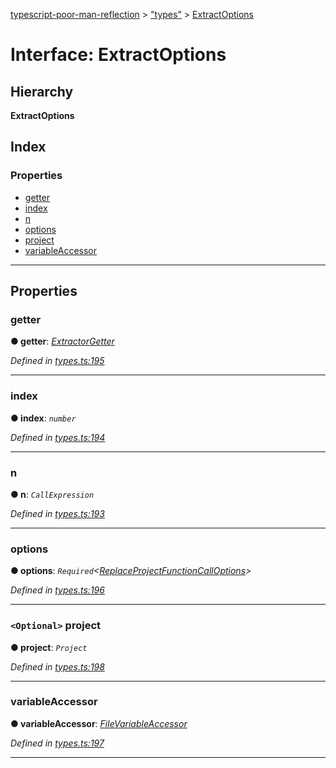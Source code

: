 [typescript-poor-man-reflection](../README.md) > ["types"](../modules/_types_.md) > [ExtractOptions](../interfaces/_types_.extractoptions.md)

# Interface: ExtractOptions

## Hierarchy

**ExtractOptions**

## Index

### Properties

* [getter](_types_.extractoptions.md#getter)
* [index](_types_.extractoptions.md#index)
* [n](_types_.extractoptions.md#n)
* [options](_types_.extractoptions.md#options)
* [project](_types_.extractoptions.md#project)
* [variableAccessor](_types_.extractoptions.md#variableaccessor)

---

## Properties

<a id="getter"></a>

###  getter

**● getter**: *[ExtractorGetter](../modules/_types_.md#extractorgetter)*

*Defined in [types.ts:195](https://github.com/cancerberoSgx/typescript-poor-man-reflection/blob/ddc8b16/src/types.ts#L195)*

___
<a id="index"></a>

###  index

**● index**: *`number`*

*Defined in [types.ts:194](https://github.com/cancerberoSgx/typescript-poor-man-reflection/blob/ddc8b16/src/types.ts#L194)*

___
<a id="n"></a>

###  n

**● n**: *`CallExpression`*

*Defined in [types.ts:193](https://github.com/cancerberoSgx/typescript-poor-man-reflection/blob/ddc8b16/src/types.ts#L193)*

___
<a id="options"></a>

###  options

**● options**: *`Required`<[ReplaceProjectFunctionCallOptions](_types_.replaceprojectfunctioncalloptions.md)>*

*Defined in [types.ts:196](https://github.com/cancerberoSgx/typescript-poor-man-reflection/blob/ddc8b16/src/types.ts#L196)*

___
<a id="project"></a>

### `<Optional>` project

**● project**: *`Project`*

*Defined in [types.ts:198](https://github.com/cancerberoSgx/typescript-poor-man-reflection/blob/ddc8b16/src/types.ts#L198)*

___
<a id="variableaccessor"></a>

###  variableAccessor

**● variableAccessor**: *[FileVariableAccessor](_types_.filevariableaccessor.md)*

*Defined in [types.ts:197](https://github.com/cancerberoSgx/typescript-poor-man-reflection/blob/ddc8b16/src/types.ts#L197)*

___

